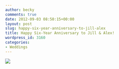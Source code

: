 ```yaml
---
author: becky
comments: true
date: 2012-09-03 08:50:15+00:00
layout: post
slug: happy-six-year-anniversary-to-jill-alex
title: Happy Six-Year Anniversary to Jill & Alex!
wordpress_id: 3160
categories:
- Weddings
---
```


[![](http://www.beckyjenson.com/wp-content/uploads/2012/03/blog-September06-0001.jpg)](http://www.beckyjenson.com/wp-content/uploads/2012/03/blog-September06-0001.jpg)
